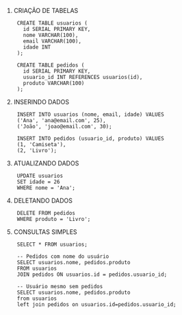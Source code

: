   1. CRIAÇÃO DE TABELAS

          CREATE TABLE usuarios (
            id SERIAL PRIMARY KEY,
            nome VARCHAR(100),
            email VARCHAR(100),
            idade INT
          );

          CREATE TABLE pedidos (
            id SERIAL PRIMARY KEY,
            usuario_id INT REFERENCES usuarios(id),
            produto VARCHAR(100)
          );

2. INSERINDO DADOS

        INSERT INTO usuarios (nome, email, idade) VALUES
        ('Ana', 'ana@email.com', 25),
        ('João', 'joao@email.com', 30);

        INSERT INTO pedidos (usuario_id, produto) VALUES
        (1, 'Camiseta'),
        (2, 'Livro');

3. ATUALIZANDO DADOS

        UPDATE usuarios
        SET idade = 26
        WHERE nome = 'Ana';

4. DELETANDO DADOS

        DELETE FROM pedidos
        WHERE produto = 'Livro';

5. CONSULTAS SIMPLES

        SELECT * FROM usuarios;

        -- Pedidos com nome do usuário
        SELECT usuarios.nome, pedidos.produto
        FROM usuarios
        JOIN pedidos ON usuarios.id = pedidos.usuario_id;

        -- Usuário mesmo sem pedidos
        SELECT usuarios.nome, pedidos.produto 
        from usuarios 
        left join pedidos on usuarios.id=pedidos.usuario_id;
